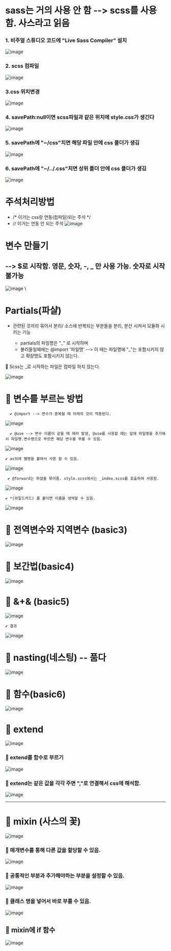 # sass는 거의 사용 안 함 --> scss를 사용 함. 사스라고 읽음



### 1. 비주얼 스튜디오 코드에 "Live Sass Compiler" 설치

![image](https://github.com/kgy424/sass/assets/129706828/e509ef16-5539-4920-8d3a-8768d8d5fcef)


### 2. scss 컴파일

![image](https://github.com/kgy424/sass/assets/129706828/b0f764e9-8500-4e2b-ae28-35688fba9228)


### 3.css 위치변경 

![image](https://github.com/kgy424/sass/assets/129706828/1d7e6050-8470-49d8-90be-07b00e1863d1)


### 4. savePath:null이면 scss파일과 같은 위치에 style.css가 생긴다

![image](https://github.com/kgy424/sass/assets/129706828/e218d64e-1bb2-492d-a355-53b795512a4f)


### 5.  savePath에 "~/css"치면 해당 파일 안에 css 폴더가 생김

![image](https://github.com/kgy424/sass/assets/129706828/5536a31e-c25c-4773-9f6b-56706b6767fc)

### 6. savePath에 "~/../.css"치면 상위 폴더 안에 css 폴더가 생김

![image](https://github.com/kgy424/sass/assets/129706828/2fdcb8c0-946e-46ca-96cf-54920c48396c)


# 주석처리방법

- /* 이거는 css랑 연동(컴파일)되는 주석 */
- // 이거는 연동 안 되는 주석
![image](https://github.com/kgy424/sass/assets/129706828/b759ee91-bf2c-4c54-ac2b-ec7a78fbb95b)


# 변수 만들기
## --> $로 시작함. 영문, 숫자, -, _ 만 사용 가능. 숫자로 시작 불가능
![image](https://github.com/kgy424/sass/assets/129706828/8724fe88-dd4e-4568-bd20-83282a39d209)
\

# Partials(파샬)
 - 관련된 것끼리 묶어서 분리/ 소스에 반복되는 부분들을 분리, 분산 시켜서 모듈화 시키는 기능

   * partials의 파밍명은 "_" 로 시작하며
   * 불러들일때에는 @import '파일명'  --> 이 때는 파일명에 "_"는 포함시키지 않고 확장명도 포함시키지 않는다.

  👶 Scss는 _로 시작하는 파일은 컴파일 하지 않는다.

![image](https://github.com/kgy424/sass/assets/129706828/6c3808ac-c021-4e00-aabc-3c5ca740065a)


# 💖 변수를 부르는 방법

      ✔️ @import --> 변수가 중복될 때 아래의 것이 적용된다.

![image](https://github.com/kgy424/react_basic/assets/129706828/ebc0d11a-3abe-44b2-b63a-41bcd2c56d6d)

      ✔️ @use --> 변수 이름이 같을 때 에러 발생, @use를 사용할 때는 앞에 파일명을 추가해서 파일명.변수명으로 부르면 해당 변수를 부를 수 있음.
    
![image](https://github.com/kgy424/react_basic/assets/129706828/fb584029-99cf-40d8-a5c3-6ff607694852)

    ✔️ as뒤에 별명을 붙여서 사용 할 수 있음.
    
![image](https://github.com/kgy424/react_basic/assets/129706828/035da33c-b6fe-416f-a7fd-f621295ef67f)

     ✔️ @forward는 파샬을 묶어줌. style.scss에서는 _index.scss를 호출하여 사용함.
![image](https://github.com/kgy424/react_basic/assets/129706828/d1b5ed4a-7486-44a1-ad01-e63eaa8436d5)

    ✔️ *(와일드카드) 를 붙이면 이름을 생략할 수 있음.
![image](https://github.com/kgy424/react_basic/assets/129706828/0fb9fb10-ef13-496c-b02f-b0d7779a499a)


# 💖 전역변수와 지역변수 (basic3)

![image](https://github.com/kgy424/sass/assets/129706828/62185aeb-dfa4-41f5-9afb-c4436eb80676)

# 💖 보간법(basic4)

![image](https://github.com/kgy424/sass/assets/129706828/f997375d-e295-46fd-8d4a-33560fbf8a77)


# 💖 &+& (basic5)

![image](https://github.com/kgy424/sass/assets/129706828/f2e9842c-4278-41b3-a131-72f547611874)

    ✔️ 결과

![image](https://github.com/kgy424/sass/assets/129706828/4393dec0-f6ac-492e-8709-8af87b56c6dd)

# 💖 nasting(네스팅) -- 품다

![image](https://github.com/kgy424/sass/assets/129706828/399a7ce9-b893-483b-923a-d8389a7cf208)

# 💖 함수(basic6)

![image](https://github.com/kgy424/sass/assets/129706828/f1c36d88-c0b1-457e-9ba9-e1b69e925e73)

# 💖 extend
![image](https://github.com/kgy424/sass/assets/129706828/19ba5cd9-c797-4112-b7b0-bc7eb0b05a85)

### 💞 extend를 함수로 부르기
![image](https://github.com/kgy424/sass/assets/129706828/475b0c50-a0ba-4b77-9eef-c37e27fbf555)

### 💞 extend는 같은 값을 각각 주면 ","로 연결해서 css에 해석함.
![image](https://github.com/kgy424/sass/assets/129706828/c07e9832-7c0b-4655-9ec0-ab0ef658c4e4)

----------------------------------------------------

# 💖 mixin (사스의 꽃)
![image](https://github.com/kgy424/sass/assets/129706828/be74e88c-b946-4ca3-9330-fe05aa661dcc)

### 💞 매개변수를 통해 다른 값을 할당할 수 있음. 
![image](https://github.com/kgy424/sass/assets/129706828/5ed6bcac-f5f0-43c0-93a0-02c7b8b6903c)

### 💞 공통적인 부분과 추가해야하는 부분을 설정할 수 있음.
![image](https://github.com/kgy424/sass/assets/129706828/6c08a86c-e7c7-47ba-87d2-980fcf5ca9cb)

### 💞 클래스 명을 넣어서 바로 부를 수 있음.
![image](https://github.com/kgy424/sass/assets/129706828/163f1d53-d02a-416c-8bed-2f58faefd747)

## 💖 mixin에 if 함수
![image](https://github.com/kgy424/sass/assets/129706828/b6948833-4fe7-4438-8b09-35450409fce7)

